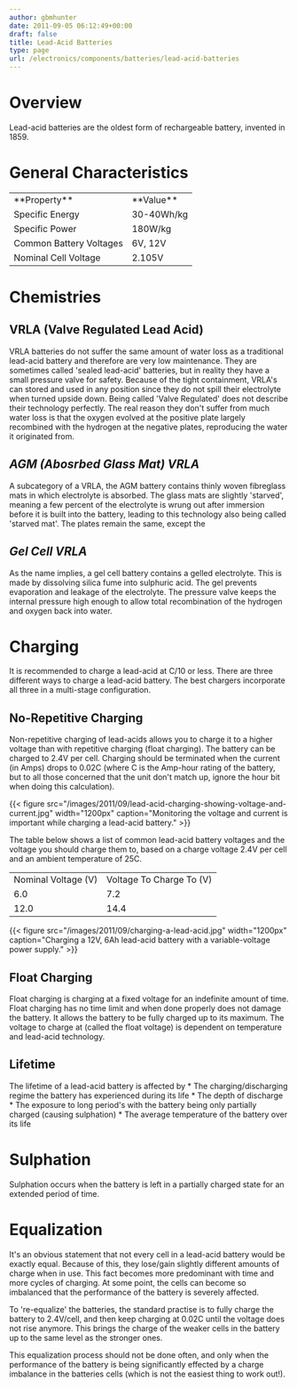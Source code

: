 ```yaml
---
author: gbmhunter
date: 2011-09-05 06:12:49+00:00
draft: false
title: Lead-Acid Batteries
type: page
url: /electronics/components/batteries/lead-acid-batteries
---
```


# Overview

Lead-acid batteries are the oldest form of rechargeable battery, invented in 1859.

# General Characteristics

<table style="width: 600px;" border="0" ><tbody ><tr >
<td >**Property**
</td>
<td >**Value**
</td></tr><tr >
<td >Specific Energy
</td>
<td >30-40Wh/kg
</td></tr><tr >
<td >Specific Power
</td>
<td >180W/kg
</td></tr><tr >
<td >Common Battery Voltages
</td>
<td >6V, 12V
</td></tr><tr >
<td >Nominal Cell Voltage
</td>
<td >2.105V
</td></tr></tbody></table>

# Chemistries

## VRLA (Valve Regulated Lead Acid)

VRLA batteries do not suffer the same amount of water loss as a traditional lead-acid battery and therefore are very low maintenance. They are sometimes called 'sealed lead-acid' batteries, but in reality they have a small pressure valve for safety. Because of the tight containment, VRLA's can stored and used in any position since they do not spill their electrolyte when turned upside down. Being called 'Valve Regulated' does not describe their technology perfectly. The real reason they don't suffer from much water loss is that the oxygen evolved at the positive plate largely recombined with the hydrogen at the negative plates, reproducing the water it originated from.

## _**AGM (Abosrbed Glass Mat) VRLA**_

A subcategory of a VRLA, the AGM battery contains thinly woven fibreglass mats in which electrolyte is absorbed. The glass mats are slightly 'starved', meaning a few percent of the electrolyte is wrung out after immersion before it is built into the battery, leading to this technology also being called 'starved mat'. The plates remain the same, except the

## _**Gel Cell VRLA**_

As the name implies, a gel cell battery contains a gelled electrolyte. This is made by dissolving silica fume into sulphuric acid. The gel prevents evaporation and leakage of the electrolyte. The pressure valve keeps the internal pressure high enough to allow total recombination of the hydrogen and oxygen back into water.

# Charging

It is recommended to charge a lead-acid at C/10 or less. There are three different ways to charge a lead-acid battery. The best chargers incorporate all three in a multi-stage configuration.

## No-Repetitive Charging

Non-repetitive charging of lead-acids allows you to charge it to a higher voltage than with repetitive charging (float charging). The battery can be charged to 2.4V per cell. Charging should be terminated when the current (in Amps) drops to 0.02C (where C is the Amp-hour rating of the battery, but to all those concerned that the unit don't match up, ignore the hour bit when doing this calculation).

{{< figure src="/images/2011/09/lead-acid-charging-showing-voltage-and-current.jpg" width="1200px" caption="Monitoring the voltage and current is important while charging a lead-acid battery."  >}}

The table below shows a list of common lead-acid battery voltages and the voltage you should charge them to, based on a charge voltage 2.4V per cell and an ambient temperature of 25C.

<table border="0" ><tbody ><tr >
<td >Nominal Voltage (V)
</td>
<td >Voltage To Charge To (V)
</td></tr><tr >
<td >6.0
</td>
<td >7.2
</td></tr><tr >
<td >12.0
</td>
<td >14.4
</td></tr></tbody></table>{{< figure src="/images/2011/09/charging-a-lead-acid.jpg" width="1200px" caption="Charging a 12V, 6Ah lead-acid battery with a variable-voltage power supply."  >}}

## Float Charging

Float charging is charging at a fixed voltage for an indefinite amount of time. Float charging has no time limit and when done properly does not damage the battery. It allows the battery to be fully charged up to its maximum. The voltage to charge at (called the float voltage) is dependent on temperature and lead-acid technology.

## Lifetime

The lifetime of a lead-acid battery is affected by  * The charging/discharging regime the battery has experienced during its life  * The depth of discharge  * The exposure to long period's with the battery being only partially charged (causing sulphation)  * The average temperature of the battery over its life

# Sulphation

Sulphation occurs when the battery is left in a partially charged state for an extended period of time.

# Equalization

It's an obvious statement that not every cell in a lead-acid battery would be exactly equal. Because of this, they lose/gain slightly different amounts of charge when in use. This fact becomes more predominant with time and more cycles of charging. At some point, the cells can become so imbalanced that the performance of the battery is severely affected.

To 're-equalize' the batteries, the standard practise is to fully charge the battery to 2.4V/cell, and then keep charging at 0.02C until the voltage does not rise anymore. This brings the charge of the weaker cells in the battery up to the same level as the stronger ones.

This equalization process should not be done often, and only when the performance of the battery is being significantly effected by a charge imbalance in the batteries cells (which is not the easiest thing to work out!).
